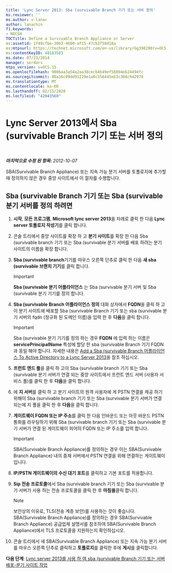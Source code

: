 ```yaml
---
title: 'Lync Server 2013: Sba (survivable Branch 기기 또는 서버 정의'
ms.reviewer: ''
ms.author: v-lanac
author: lanachin
f1.keywords:
- NOCSH
TOCTitle: Define a Survivable Branch Appliance or Server
ms:assetid: 1f49cfbe-30b3-4600-af15-47cb2f58d18a
ms:mtpsurl: https://technet.microsoft.com/en-us/library/Gg398280(v=OCS.15)
ms:contentKeyID: 48183583
ms.date: 07/23/2014
manager: serdars
mtps_version: v=OCS.15
ms.openlocfilehash: 9006aa3a54a2aa38cecb4b49ef56094eb24494fc
ms.sourcegitcommit: 88a16c09dd91229e1a8c156445eb3c360c942978
ms.translationtype: MT
ms.contentlocale: ko-KR
ms.lasthandoff: 02/15/2020
ms.locfileid: "42043560"
---
```

<div data-xmlns="http://www.w3.org/1999/xhtml">

<div class="topic" data-xmlns="http://www.w3.org/1999/xhtml" data-msxsl="urn:schemas-microsoft-com:xslt" data-cs="http://msdn.microsoft.com/">

<div data-asp="http://msdn2.microsoft.com/asp">

# <a name="define-a-survivable-branch-appliance-or-server-in-lync-server-2013"></a>Lync Server 2013에서 Sba (survivable Branch 기기 또는 서버 정의

</div>

<div id="mainSection">

<div id="mainBody">

<span> </span>

_**마지막으로 수정 된 항목:** 2012-10-07_

SBA(Survivable Branch Appliance) 또는 지속 가능 분기 서버를 토폴로지에 추가할 때 정의하지 않은 경우 중앙 사이트에서 이 절차를 수행합니다.

<div>

## <a name="to-define-a-survivable-branch-appliance-or-survivable-branch-server"></a>Sba (survivable Branch 기기 또는 Sba (survivable 분기 서버를 정의 하려면

1.  **시작**, **모든 프로그램**, **Microsoft lync server 2013**을 차례로 클릭 한 다음 **Lync server 토폴로지 작성기**를 클릭 합니다.

2.  콘솔 트리에서 중앙 사이트를 확장 하 고 **분기 사이트**를 확장 한 다음 Sba (survivable branch 기기 또는 Sba (survivable 분기 서버를 배포 하려는 분기 사이트의 이름을 확장 합니다.

3.  **Sba (survivable branch**기기를 마우스 오른쪽 단추로 클릭 한 다음 **새 sba (survivable 브랜치 기기**를 클릭 합니다.
    
    <div>
    

    > [!IMPORTANT]  
    > <STRONG>Sba (survivable 분기 어플라이언스</STRONG> 는 Sba (survivable 분기 서버 및 Sba (survivable 분기 기기를 정의 합니다.

    
    </div>

4.  **Sba (survivable Branch 어플라이언스 정의** 대화 상자에서 **FQDN**을 클릭 하 고이 분기 사이트에 배포할 Sba (survivable Branch 기기 또는 sba (survivable 분기 서버의 fqdn (정규화 된 도메인 이름)을 입력 한 후 **다음**을 클릭 합니다.
    
    <div>
    

    > [!IMPORTANT]  
    > Sba (survivable 분기 기기를 정의 하는 경우 <STRONG>FQDN</STRONG> 에 입력 하는 이름은 <STRONG>servicePrincipalName</STRONG> 특성에 할당 한 sba (survivable Branch 기기 FQDN과 동일 해야 합니다. 자세한 내용은 <A href="lync-server-2013-add-a-survivable-branch-appliance-to-active-directory.md">Add a Sba (survivable Branch 어플라이언스 To Active Directory to a Lync Server 2013</A>을 참조 하십시오.

    
    </div>

5.  **프런트 엔드 풀**을 클릭 하 고이 Sba (survivable branch 기기 또는 Sba (survivable 분기 서버가 연결 되는 중앙 사이트에서 프런트 엔드 서버 (사용자 서비스 풀)를 클릭 한 후 **다음**을 클릭 합니다.

6.  에 **지 서버**를 클릭 하 고 분기 사이트의 원격 사용자에 게 PSTN 연결을 제공 하기 위해이 Sba (survivable branch 기기 또는 Sba (survivable 분기 서버가 연결 되는에 지 풀을 클릭 한 후 **다음**을 클릭 합니다.

7.  **게이트웨이 FQDN 또는 IP 주소**를 클릭 한 다음 인바운드 또는 아웃 바운드 PSTN 통화를 라우팅하기 위해 Sba (survivable branch 기기 또는 Sba (survivable 분기 서버가 연결 된 게이트웨이 피어의 FQDN 또는 IP 주소를 입력 합니다.
    
    <div>
    

    > [!IMPORTANT]  
    > SBA(Survivable Branch Appliance)를 정의하는 경우 이는 SBA(Survivable Branch Appliance) 내의 중재 서버에서 PSTN 연결을 위해 연결하는 게이트웨이입니다.

    
    </div>

8.  **IP/PSTN 게이트웨이의 수신 대기 포트**를 클릭하고 기본 포트를 적용합니다.

9.  **Sip 전송 프로토콜**에서 Sba (survivable branch 기기 또는 Sba (survivable 분기 서버가 사용 하는 전송 프로토콜을 클릭 한 후 **마침을**클릭 합니다.
    
    <div>
    

    > [!NOTE]  
    > 보안상의 이유로, TLS(전송 계층 보안)를 사용하는 것이 좋습니다. SBA(Survivable Branch Appliance)를 정의하는 경우 SBA(Survivable Branch Appliance) 공급업체 설명서를 참조하여 SBA(Survivable Branch Appliance)에서 TLS 프로토콜을 지원하는지 확인하십시오.

    
    </div>

10. 콘솔 트리에서 새 SBA(Survivable Branch Appliance) 또는 지속 가능 분기 서버를 마우스 오른쪽 단추로 클릭하고 **토폴로지**를 클릭한 후에 **게시**를 클릭합니다.

**다음 단계**: [Lync server 2013를 사용 하 여 sba (survivable Branch 기기 또는 서버 배포-분기 사이트 작업](lync-server-2013-deploy-a-survivable-branch-appliance-or-server-branch-site-task.md)

</div>

</div>

<span> </span>

</div>

</div>

</div>

